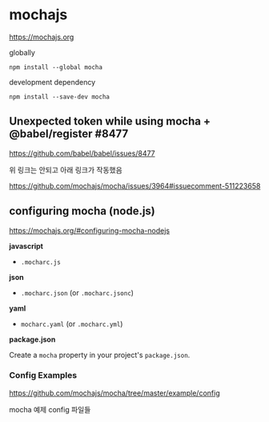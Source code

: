 # mochajs #

https://mochajs.org

globally

```
npm install --global mocha
```

development dependency

```
npm install --save-dev mocha
```

## Unexpected token while using mocha + @babel/register #8477 ##

https://github.com/babel/babel/issues/8477

위 링크는 안되고 아래 링크가 작동했음

https://github.com/mochajs/mocha/issues/3964#issuecomment-511223658


## configuring mocha (node.js) ##

https://mochajs.org/#configuring-mocha-nodejs


**javascript**

* `.mocharc.js`

**json**

* `.mocharc.json` (or `.mocharc.jsonc`)

**yaml**

* `mocharc.yaml` (or `.mocharc.yml`)

**package.json**

Create a `mocha` property in your project's `package.json`.


### Config Examples ###

https://github.com/mochajs/mocha/tree/master/example/config

mocha 예제 config 파일들
